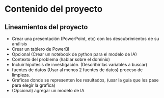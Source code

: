 # Contenido del proyecto

## Lineamientos del proyecto
- Crear una presentación (PowerPoint, etc) con los descubrimientos de su análisis
- Crear un tablero de PowerBI
- Opcional (Crear un notebook de python para el modelo de IA)
- Contexto del problema (hablar sobre el dominio)
- Incluir hipótesis de investigación. (Describir las variables a buscar)
- fuentes de datos (Usar al menos 2 fuentes de datos) proceso de limpieza.
- Graficas donde se representen los resultados, (usar la guía que les pase para elegir la grafica)
- (Opcional) agregar un modelo de IA
